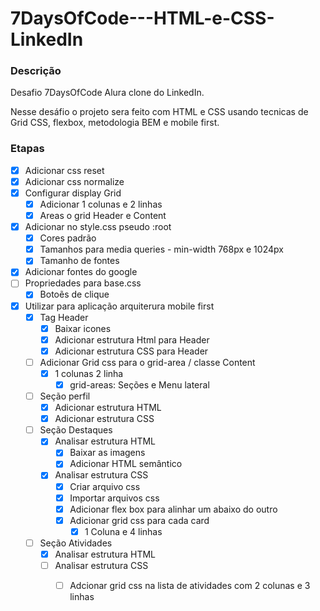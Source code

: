 # 7DaysOfCode---HTML-e-CSS-LinkedIn

### Descrição 
Desafio 7DaysOfCode Alura clone do LinkedIn.

Nesse desáfio o projeto sera feito com HTML e CSS usando tecnicas de Grid CSS, flexbox, metodologia BEM e mobile first.
### Etapas
- [x] Adicionar css reset
- [x] Adicionar css normalize
- [x] Configurar display Grid
    - [x] Adicionar 1 colunas e 2 linhas
    - [x] Areas o grid Header e Content
- [x] Adicionar no style.css pseudo :root
    - [x] Cores padrão
    - [x] Tamanhos para media queries - min-width 768px e 1024px
    - [x] Tamanho de fontes
- [x] Adicionar fontes do google
- [ ] Propriedades para base.css
    - [x] Botoẽs de clique
- [x] Utilizar para aplicação arquiterura mobile first
    - [x] Tag Header 
        - [x] Baixar icones
        - [x] Adicionar estrutura Html para Header
        - [x] Adicionar estrutura CSS para Header
    - [ ] Adicionar Grid css para o grid-area / classe Content
        - [x] 1 colunas 2 linha
            - [x] grid-areas: Seções e Menu lateral
    - [ ] Seção perfil
        - [x] Adicionar estrutura HTML
        - [x] Adicionar estrutura CSS
    - [ ] Seção Destaques
        - [x] Analisar estrutura HTML
            - [x] Baixar as imagens
            - [x] Adicionar HTML semântico
        - [x] Analisar estrutura CSS
            - [x] Criar arquivo css
            - [x] Importar arquivos css
            - [x] Adicionar flex box para alinhar um abaixo do outro
            - [x] Adicionar grid css para cada card
                - [x] 1 Coluna e 4 linhas
    - [ ] Seção Atividades
        - [x] Analisar estrutura HTML
        - [ ] Analisar estrutura CSS
            - [ ] Adcionar grid css na lista de atividades com 2 colunas e 3 linhas
            



